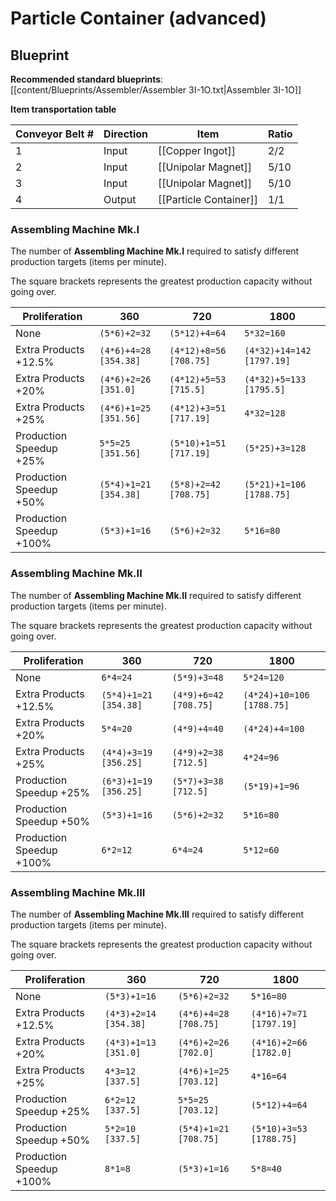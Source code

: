 # Particle Container (advanced)

## Blueprint

**Recommended standard blueprints**: [[content/Blueprints/Assembler/Assembler 3I-1O.txt|Assembler 3I-1O]]

**Item transportation table**

| Conveyor Belt # | Direction | Item                   | Ratio |
| --------------- | --------- | ---------------------- | ----- |
| 1               | Input     | [[Copper Ingot]]       | 2/2   |
| 2               | Input     | [[Unipolar Magnet]]    | 5/10  |
| 3               | Input     | [[Unipolar Magnet]]    | 5/10  |
| 4               | Output    | [[Particle Container]] | 1/1   |

### Assembling Machine Mk.I

The number of **Assembling Machine Mk.I** required to satisfy different production targets (items per minute).

The square brackets represents the greatest production capacity without going over.

| Proliferation            | 360                   | 720                    | 1800                      |
| ------------------------ | --------------------- | ---------------------- | ------------------------- |
| None                     | `(5*6)+2=32`          | `(5*12)+4=64`          | `5*32=160`                |
| Extra Products +12.5%    | `(4*6)+4=28 [354.38]` | `(4*12)+8=56 [708.75]` | `(4*32)+14=142 [1797.19]` |
| Extra Products +20%      | `(4*6)+2=26 [351.0]`  | `(4*12)+5=53 [715.5]`  | `(4*32)+5=133 [1795.5]`   |
| Extra Products +25%      | `(4*6)+1=25 [351.56]` | `(4*12)+3=51 [717.19]` | `4*32=128`                |
| Production Speedup +25%  | `5*5=25 [351.56]`     | `(5*10)+1=51 [717.19]` | `(5*25)+3=128`            |
| Production Speedup +50%  | `(5*4)+1=21 [354.38]` | `(5*8)+2=42 [708.75]`  | `(5*21)+1=106 [1788.75]`  |
| Production Speedup +100% | `(5*3)+1=16`          | `(5*6)+2=32`           | `5*16=80`                 |

### Assembling Machine Mk.II

The number of **Assembling Machine Mk.II** required to satisfy different production targets (items per minute).

The square brackets represents the greatest production capacity without going over.

| Proliferation            | 360                   | 720                   | 1800                      |
| ------------------------ | --------------------- | --------------------- | ------------------------- |
| None                     | `6*4=24`              | `(5*9)+3=48`          | `5*24=120`                |
| Extra Products +12.5%    | `(5*4)+1=21 [354.38]` | `(4*9)+6=42 [708.75]` | `(4*24)+10=106 [1788.75]` |
| Extra Products +20%      | `5*4=20`              | `(4*9)+4=40`          | `(4*24)+4=100`            |
| Extra Products +25%      | `(4*4)+3=19 [356.25]` | `(4*9)+2=38 [712.5]`  | `4*24=96`                 |
| Production Speedup +25%  | `(6*3)+1=19 [356.25]` | `(5*7)+3=38 [712.5]`  | `(5*19)+1=96`             |
| Production Speedup +50%  | `(5*3)+1=16`          | `(5*6)+2=32`          | `5*16=80`                 |
| Production Speedup +100% | `6*2=12`              | `6*4=24`              | `5*12=60`                 |

### Assembling Machine Mk.III

The number of **Assembling Machine Mk.III** required to satisfy different production targets (items per minute).

The square brackets represents the greatest production capacity without going over.

| Proliferation            | 360                   | 720                   | 1800                    |
| ------------------------ | --------------------- | --------------------- | ----------------------- |
| None                     | `(5*3)+1=16`          | `(5*6)+2=32`          | `5*16=80`               |
| Extra Products +12.5%    | `(4*3)+2=14 [354.38]` | `(4*6)+4=28 [708.75]` | `(4*16)+7=71 [1797.19]` |
| Extra Products +20%      | `(4*3)+1=13 [351.0]`  | `(4*6)+2=26 [702.0]`  | `(4*16)+2=66 [1782.0]`  |
| Extra Products +25%      | `4*3=12 [337.5]`      | `(4*6)+1=25 [703.12]` | `4*16=64`               |
| Production Speedup +25%  | `6*2=12 [337.5]`      | `5*5=25 [703.12]`     | `(5*12)+4=64`           |
| Production Speedup +50%  | `5*2=10 [337.5]`      | `(5*4)+1=21 [708.75]` | `(5*10)+3=53 [1788.75]` |
| Production Speedup +100% | `8*1=8`               | `(5*3)+1=16`          | `5*8=40`                |
